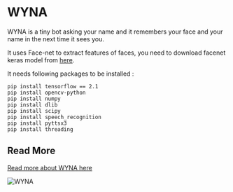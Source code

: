 # WYNA
WYNA is a tiny bot asking your name and it remembers your face and your name in the next time it sees you.

It uses Face-net to extract features of faces, you need to download facenet keras model from [here](https://www.mediafire.com/file/2gtjcz6ig9jsjyn/facenet_keras.h5/file).

It needs following packages to be installed :

```shell
pip install tensorflow == 2.1
pip install opencv-python
pip install numpy
pip install dlib
pip install scipy
pip install speech_recognition
pip install pyttsx3
pip install threading
```

## Read More
[Read more about WYNA here](https://m-shaeri.ir/blog/wyna-wants-to-know-you/)

![WYNA](https://m-shaeri.ir/blog/wp-content/uploads/2021/05/Robot_with_FaceNet3-825x510.jpg)
